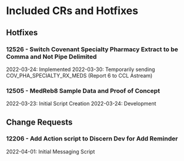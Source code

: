 # Included CRs and Hotfixes
## Hotfixes
### 12526 - Switch Covenant Specialty Pharmacy Extract to be Comma and Not Pipe Delimited
2022-03-24: Implemented
2022-03-30: Temporarily sending COV_PHA_SPECIALTY_RX_MEDS (Report 6 to CCL Astream)
### 12505 - MedReb8 Sample Data and Proof of Concept
2022-03-23: Initial Script Creation
2022-03-24: Development
## Change Requests
### 12206 - Add Action script to Discern Dev for Add Reminder
2022-04-01: Initial Messaging Script
